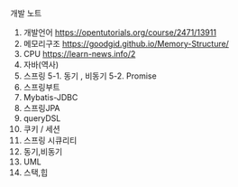 개발 노트

1. 개발언어  https://opentutorials.org/course/2471/13911
2. 메모리구조  https://goodgid.github.io/Memory-Structure/
3. CPU  https://learn-news.info/2
4. 자바(역사)
5. 스프링
5-1. 동기 , 비동기
5-2. Promise
6. 스프링부트
7. Mybatis-JDBC
8. 스프링JPA
9. queryDSL
10. 쿠키 / 세션
11. 스프링 시큐리티
12. 동기,비동기
13. UML
14. 스택,힙
